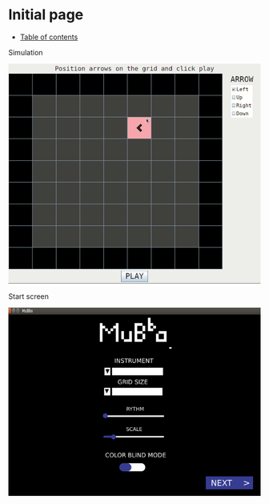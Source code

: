 # Initial page

* [Table of contents](SUMMARY.md)

Simulation

![](mubbo.gif)

Start screen

![](.gitbook/assets/screenshot-from-2019-03-18-22-31-57.png)
